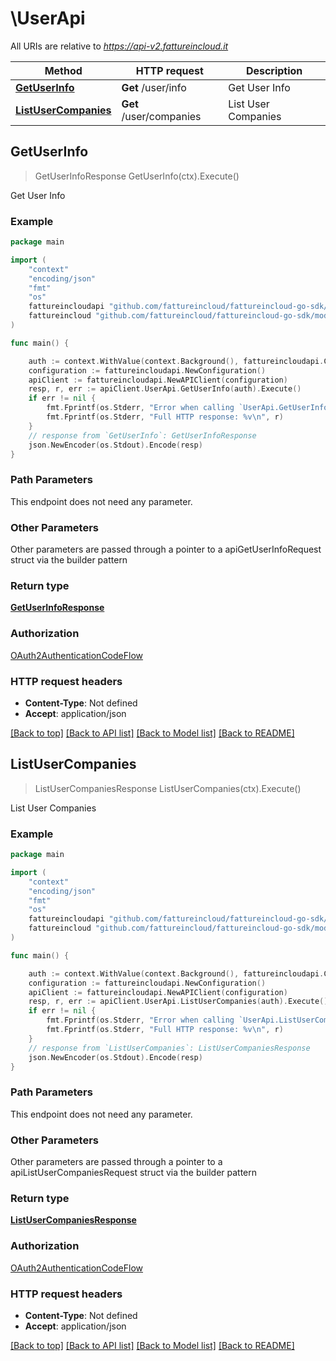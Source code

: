# \UserApi

All URIs are relative to *https://api-v2.fattureincloud.it*

Method | HTTP request | Description
------------- | ------------- | -------------
[**GetUserInfo**](UserApi.md#GetUserInfo) | **Get** /user/info | Get User Info
[**ListUserCompanies**](UserApi.md#ListUserCompanies) | **Get** /user/companies | List User Companies



## GetUserInfo

> GetUserInfoResponse GetUserInfo(ctx).Execute()

Get User Info



### Example

```go
package main

import (
    "context"
    "encoding/json"
    "fmt"
    "os"
    fattureincloudapi "github.com/fattureincloud/fattureincloud-go-sdk/api"
    fattureincloud "github.com/fattureincloud/fattureincloud-go-sdk/model"
)

func main() {

    auth := context.WithValue(context.Background(), fattureincloudapi.ContextAccessToken, "ACCESS_TOKEN")
    configuration := fattureincloudapi.NewConfiguration()
    apiClient := fattureincloudapi.NewAPIClient(configuration)
    resp, r, err := apiClient.UserApi.GetUserInfo(auth).Execute()
    if err != nil {
        fmt.Fprintf(os.Stderr, "Error when calling `UserApi.GetUserInfo``: %v\n", err)
        fmt.Fprintf(os.Stderr, "Full HTTP response: %v\n", r)
    }
    // response from `GetUserInfo`: GetUserInfoResponse
    json.NewEncoder(os.Stdout).Encode(resp)
}
```

### Path Parameters

This endpoint does not need any parameter.

### Other Parameters

Other parameters are passed through a pointer to a apiGetUserInfoRequest struct via the builder pattern


### Return type

[**GetUserInfoResponse**](GetUserInfoResponse.md)

### Authorization

[OAuth2AuthenticationCodeFlow](../README.md#OAuth2AuthenticationCodeFlow)

### HTTP request headers

- **Content-Type**: Not defined
- **Accept**: application/json

[[Back to top]](#) [[Back to API list]](../README.md#documentation-for-api-endpoints)
[[Back to Model list]](../README.md#documentation-for-models)
[[Back to README]](../README.md)


## ListUserCompanies

> ListUserCompaniesResponse ListUserCompanies(ctx).Execute()

List User Companies



### Example

```go
package main

import (
    "context"
    "encoding/json"
    "fmt"
    "os"
    fattureincloudapi "github.com/fattureincloud/fattureincloud-go-sdk/api"
    fattureincloud "github.com/fattureincloud/fattureincloud-go-sdk/model"
)

func main() {

    auth := context.WithValue(context.Background(), fattureincloudapi.ContextAccessToken, "ACCESS_TOKEN")
    configuration := fattureincloudapi.NewConfiguration()
    apiClient := fattureincloudapi.NewAPIClient(configuration)
    resp, r, err := apiClient.UserApi.ListUserCompanies(auth).Execute()
    if err != nil {
        fmt.Fprintf(os.Stderr, "Error when calling `UserApi.ListUserCompanies``: %v\n", err)
        fmt.Fprintf(os.Stderr, "Full HTTP response: %v\n", r)
    }
    // response from `ListUserCompanies`: ListUserCompaniesResponse
    json.NewEncoder(os.Stdout).Encode(resp)
}
```

### Path Parameters

This endpoint does not need any parameter.

### Other Parameters

Other parameters are passed through a pointer to a apiListUserCompaniesRequest struct via the builder pattern


### Return type

[**ListUserCompaniesResponse**](ListUserCompaniesResponse.md)

### Authorization

[OAuth2AuthenticationCodeFlow](../README.md#OAuth2AuthenticationCodeFlow)

### HTTP request headers

- **Content-Type**: Not defined
- **Accept**: application/json

[[Back to top]](#) [[Back to API list]](../README.md#documentation-for-api-endpoints)
[[Back to Model list]](../README.md#documentation-for-models)
[[Back to README]](../README.md)

